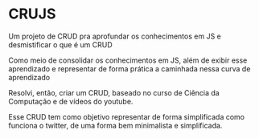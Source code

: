 # CRUJS
Um projeto de CRUD pra aprofundar os conhecimentos em JS e desmistificar o que é um CRUD


Como meio de consolidar os conhecimentos em JS, além de exibir esse aprendizado e representar de forma prática a caminhada nessa curva de aprendizado

Resolvi, então, criar um CRUD, baseado no curso de Ciência da Computação e de vídeos do youtube.

Esse CRUD tem como objetivo representar de forma simplificada como funciona o twitter, de uma forma bem minimalista e simplificada.
